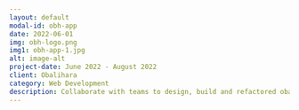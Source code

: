 ```yaml
---
layout: default
modal-id: obh-app
date: 2022-06-01
img: obh-logo.png
img1: obh-app-1.jpg
alt: image-alt
project-date: June 2022 - August 2022
client: Obalihara
category: Web Development
description: Collaborate with teams to design, build and refactored obalihara web app.
---
```

